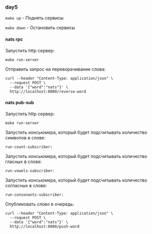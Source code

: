 ### day5 

`make up` - Поднять сервисы

`make down` - Остановить сервисы

#### nats rpc

Запустить http сервер:
```shell
make run-server
```

Отправить запрос на переворачивание слова:
```shell
curl --header "Content-Type: application/json" \
  --request POST \
  --data '{"word":"nats"}' \
  http://localhost:8080/reverse-word
```

#### nats pub-sub

Запустить http сервер:
```shell
make run-server
```

Запустить консьюмера, который будет подсчитывать количество символов в слове:
```shell
run-count-subscriber:
```

Запустить консьюмера, который будет подсчитывать количество гласных в слове:
```shell
run-vowels-subscriber:
```

Запустить консьюмера, который будет подсчитывать количество согласных в слове:
```shell
run-consonants-subscriber:
```

Опубликовать слово в очередь:
```shell
curl --header "Content-Type: application/json" \
  --request POST \
  --data '{"word":"nats"}' \
  http://localhost:8080/push-word
```
